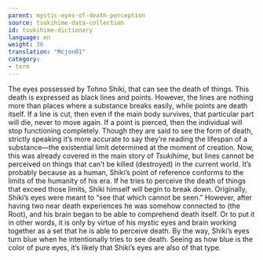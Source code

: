```yaml
---
parent: mystic-eyes-of-death-perception
source: tsukihime-data-collection
id: tsukihime-dictionary
language: en
weight: 36
translation: "Mcjon01"
category:
- term
---
```


The eyes possessed by Tohno Shiki, that can see the death of things.
This death is expressed as black lines and points. However, the lines are nothing more than places where a substance breaks easily, while points are death itself.
If a line is cut, then even if the main body survives, that particular part will die, never to move again.
If a point is pierced, then the individual will stop functioning completely.
Though they are said to see the form of death, strictly speaking it’s more accurate to say they’re reading the lifespan of a substance—the existential limit determined at the moment of creation.
Now, this was already covered in the main story of *Tsukihime*, but lines cannot be perceived on things that can’t be killed (destroyed) in the current world. It’s probably because as a human, Shiki’s point of reference conforms to the limits of the humanity of his era.
If he tries to perceive the death of things that exceed those limits, Shiki himself will begin to break down.
Originally, Shiki’s eyes were meant to “see that which cannot be seen.” However, after having two near death experiences he was somehow connected to (the Root), and his brain began to be able to comprehend death itself. Or to put it in other words, it is only by virtue of his mystic eyes and brain working together as a set that he is able to perceive death.
By the way, Shiki’s eyes turn blue when he intentionally tries to see death. Seeing as how blue is the color of pure eyes, it’s likely that Shiki’s eyes are also of that type.
